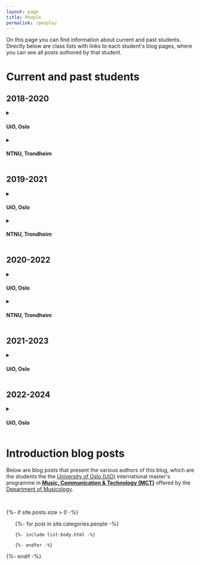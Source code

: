 ```yaml
---
layout: page
title: People
permalink: /people/
---
```


On this page you can find information about current and past students. Directly below are class lists with links to each student's blog pages, where you can see all posts authored by that student.

# Current and past students

<div class="student-list">
  <h2>2018-2020</h2>
  <details>
    <summary><h4>UiO, Oslo</h4></summary>
    <a href="/authors/eliasandersen.html">Elias Andersen</a>
    <a href="/authors/marilesteberg.html">Mari Lesteberg</a>
    <a href="/authors/samroman.html">Sam Roman</a>
    <a href="/authors/ashanesilva.html">Ashane Silva</a>
    <a href="/authors/guysion.html">Guy Sion</a>
    <a href="/authors/espenwik.html">Espen Wik</a>
  </details>
  <details>
    <summary><h4>NTNU, Trondheim</h4></summary>
    <a href="/authors/eigilaandahl.html">Eigil Aandahl</a>
    <a href="/authors/eirikdahl.html">Eirik Dahl</a>
    <a href="/authors/sepehrhaghighi.html">Sepehr Haghighi</a>
    <a href="/authors/karolinajawad.html">Karolina Jawad</a>
    <a href="/authors/shreejayshrestha.html">Shreejay Shrestha</a>
    <a href="/authors/jørgenvarpe.html">Jørgen Varpe</a>
  </details>

  <h2>2019-2021</h2>
  <details>
    <summary><h4>UiO, Oslo</h4></summary>
    <a href="/authors/thomasanda.html">Thomas Anda</a>
    <a href="/authors/jacksongoode.html">Jackson Goode</a>
    <a href="/authors/paulkoenig.html">Paul Koenig</a>
    <a href="/authors/rayamluna.html">Rayam Luna</a>
    <a href="/authors/jarlesteinhovden.html">Jarle Steinhovden</a>
    <a href="/authors/aleksandertidemann.html">Aleksander Tidemann</a>
    <a href="/authors/gautewardenær.html">Gaute Wardenær</a>
  </details>
  <details>
    <summary><h4>NTNU, Trondheim</h4></summary>
    <a href="/authors/ulrikhalmoy.html">Ulrik Halmøy</a>
    <a href="/authors/tomignatius.html">Tom Ignatius</a>
    <a href="/authors/thibaultjaccard.html">Thibault Jaccard</a>
    <a href="/authors/simonsandvik.html">Simon Sandvik</a>
  </details>

  <h2>2020-2022</h2>
  <details>
    <summary><h4>UiO, Oslo</h4></summary>
    <a href="/authors/alenaclim.html">Alena Clim</a>
    <a href="/authors/stephengardener.html">Stephen Gardener</a>
    <a href="/authors/anderslidal.html">Anders Lidal</a>
    <a href="/authors/leighmurray.html">Leigh Murray</a>
    <a href="/authors/henriksveen.html">Henrik Sveen</a>
    <a href="/authors/pedrolucas.html">Pedro Lucas</a>
    <a href="/authors/jonimok.html">Joni Mok</a>
    <a href="/authors/wenboyi.html">Wenbo Yi</a>
  </details>
  <details>
    <summary><h4>NTNU, Trondheim</h4></summary>
    <a href="/authors/williemandeville.html">Willie Mandeville</a>
    <a href="/authors/lindsaycharles.html">Lindsay Charles</a>
    <a href="/authors/abhishekchoubey.html">Abhishek Choubey</a>
  </details>

  <h2>2021-2023</h2>
  <details>
    <summary><h4>UiO, Oslo</h4></summary>
    <a href="/authors/arvidfalch.html">Arvid Falch</a>
    <a href="/authors/sofiagonzalez.html">Sofía González</a>
    <a href="/authors/olivergetz.html">Oliver Getz</a>
    <a href="/authors/kristianwentzel.html">Kristian Wentzel</a>
    <a href="/authors/josephclemente.html">Joseph Clemente</a>
    <a href="/authors/joachimpoutaraud.html">Joachim Poutaraud</a>
    <a href="/authors/jakobhoydal.html">Jakob Høydal</a>
    <a href="/authors/hughalexandervonarnim.html">Hugh Alexander von Arnim</a>
  </details>

  <h2>2022-2024</h2>
  <details>
    <summary><h4>UiO, Oslo</h4></summary>
    <a href="/authors/alexanderwastnidge.html">Alexander Wastnidge</a>
    <a href="/authors/aysimakarcaaltincaba.html">Aysima Karcaaltincaba</a>
    <a href="/authors/christianthobroe.html">Christian Thobroe</a>
    <a href="/authors/eminmemis.html">Emin Memis</a>
    <a href="/authors/endrialickaj.html">Endri Alickaj</a>
    <a href="/authors/fabianstordalen.html">Fabian Stordalen</a>
    <a href="/authors/jackhardwick.html">Jack Hardwick</a>
    <a href="/authors/masoudniknafs.html">Masoud Niknafs</a>
    <a href="/authors/ninojakeli.html">Nino Jakeli</a>
    <a href="/authors/olveskjeggedal.html">Olve Skjeggedal</a>
  </details>
</div>

# Introduction blog posts

Below are blog posts that present the various authors of this blog, which are the students the the [University of Oslo (UiO)](https://www.uio.no/english/) international master's programme in **[Music, Communication & Technology (MCT)](https://www.uio.no/english/studies/programmes/mct-master/)** offered by the [Department of Musicology](https://www.hf.uio.no/imv/english/).

<br />

{%- if site.posts.size > 0 -%}

  <!-- <h2 class="post-list-heading">{{ page.list_title | default: "Posts" }}</h2> -->
  <ul class="post-list">
    {%- for post in site.categories.people -%}

    {%- include list-body.html -%}

    {%- endfor -%}

  </ul>
{%- endif -%}
